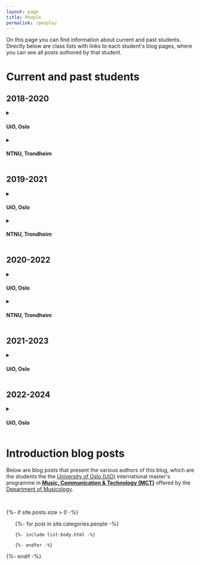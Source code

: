 ```yaml
---
layout: page
title: People
permalink: /people/
---
```


On this page you can find information about current and past students. Directly below are class lists with links to each student's blog pages, where you can see all posts authored by that student.

# Current and past students

<div class="student-list">
  <h2>2018-2020</h2>
  <details>
    <summary><h4>UiO, Oslo</h4></summary>
    <a href="/authors/eliasandersen.html">Elias Andersen</a>
    <a href="/authors/marilesteberg.html">Mari Lesteberg</a>
    <a href="/authors/samroman.html">Sam Roman</a>
    <a href="/authors/ashanesilva.html">Ashane Silva</a>
    <a href="/authors/guysion.html">Guy Sion</a>
    <a href="/authors/espenwik.html">Espen Wik</a>
  </details>
  <details>
    <summary><h4>NTNU, Trondheim</h4></summary>
    <a href="/authors/eigilaandahl.html">Eigil Aandahl</a>
    <a href="/authors/eirikdahl.html">Eirik Dahl</a>
    <a href="/authors/sepehrhaghighi.html">Sepehr Haghighi</a>
    <a href="/authors/karolinajawad.html">Karolina Jawad</a>
    <a href="/authors/shreejayshrestha.html">Shreejay Shrestha</a>
    <a href="/authors/jørgenvarpe.html">Jørgen Varpe</a>
  </details>

  <h2>2019-2021</h2>
  <details>
    <summary><h4>UiO, Oslo</h4></summary>
    <a href="/authors/thomasanda.html">Thomas Anda</a>
    <a href="/authors/jacksongoode.html">Jackson Goode</a>
    <a href="/authors/paulkoenig.html">Paul Koenig</a>
    <a href="/authors/rayamluna.html">Rayam Luna</a>
    <a href="/authors/jarlesteinhovden.html">Jarle Steinhovden</a>
    <a href="/authors/aleksandertidemann.html">Aleksander Tidemann</a>
    <a href="/authors/gautewardenær.html">Gaute Wardenær</a>
  </details>
  <details>
    <summary><h4>NTNU, Trondheim</h4></summary>
    <a href="/authors/ulrikhalmoy.html">Ulrik Halmøy</a>
    <a href="/authors/tomignatius.html">Tom Ignatius</a>
    <a href="/authors/thibaultjaccard.html">Thibault Jaccard</a>
    <a href="/authors/simonsandvik.html">Simon Sandvik</a>
  </details>

  <h2>2020-2022</h2>
  <details>
    <summary><h4>UiO, Oslo</h4></summary>
    <a href="/authors/alenaclim.html">Alena Clim</a>
    <a href="/authors/stephengardener.html">Stephen Gardener</a>
    <a href="/authors/anderslidal.html">Anders Lidal</a>
    <a href="/authors/leighmurray.html">Leigh Murray</a>
    <a href="/authors/henriksveen.html">Henrik Sveen</a>
    <a href="/authors/pedrolucas.html">Pedro Lucas</a>
    <a href="/authors/jonimok.html">Joni Mok</a>
    <a href="/authors/wenboyi.html">Wenbo Yi</a>
  </details>
  <details>
    <summary><h4>NTNU, Trondheim</h4></summary>
    <a href="/authors/williemandeville.html">Willie Mandeville</a>
    <a href="/authors/lindsaycharles.html">Lindsay Charles</a>
    <a href="/authors/abhishekchoubey.html">Abhishek Choubey</a>
  </details>

  <h2>2021-2023</h2>
  <details>
    <summary><h4>UiO, Oslo</h4></summary>
    <a href="/authors/arvidfalch.html">Arvid Falch</a>
    <a href="/authors/sofiagonzalez.html">Sofía González</a>
    <a href="/authors/olivergetz.html">Oliver Getz</a>
    <a href="/authors/kristianwentzel.html">Kristian Wentzel</a>
    <a href="/authors/josephclemente.html">Joseph Clemente</a>
    <a href="/authors/joachimpoutaraud.html">Joachim Poutaraud</a>
    <a href="/authors/jakobhoydal.html">Jakob Høydal</a>
    <a href="/authors/hughalexandervonarnim.html">Hugh Alexander von Arnim</a>
  </details>

  <h2>2022-2024</h2>
  <details>
    <summary><h4>UiO, Oslo</h4></summary>
    <a href="/authors/alexanderwastnidge.html">Alexander Wastnidge</a>
    <a href="/authors/aysimakarcaaltincaba.html">Aysima Karcaaltincaba</a>
    <a href="/authors/christianthobroe.html">Christian Thobroe</a>
    <a href="/authors/eminmemis.html">Emin Memis</a>
    <a href="/authors/endrialickaj.html">Endri Alickaj</a>
    <a href="/authors/fabianstordalen.html">Fabian Stordalen</a>
    <a href="/authors/jackhardwick.html">Jack Hardwick</a>
    <a href="/authors/masoudniknafs.html">Masoud Niknafs</a>
    <a href="/authors/ninojakeli.html">Nino Jakeli</a>
    <a href="/authors/olveskjeggedal.html">Olve Skjeggedal</a>
  </details>
</div>

# Introduction blog posts

Below are blog posts that present the various authors of this blog, which are the students the the [University of Oslo (UiO)](https://www.uio.no/english/) international master's programme in **[Music, Communication & Technology (MCT)](https://www.uio.no/english/studies/programmes/mct-master/)** offered by the [Department of Musicology](https://www.hf.uio.no/imv/english/).

<br />

{%- if site.posts.size > 0 -%}

  <!-- <h2 class="post-list-heading">{{ page.list_title | default: "Posts" }}</h2> -->
  <ul class="post-list">
    {%- for post in site.categories.people -%}

    {%- include list-body.html -%}

    {%- endfor -%}

  </ul>
{%- endif -%}
